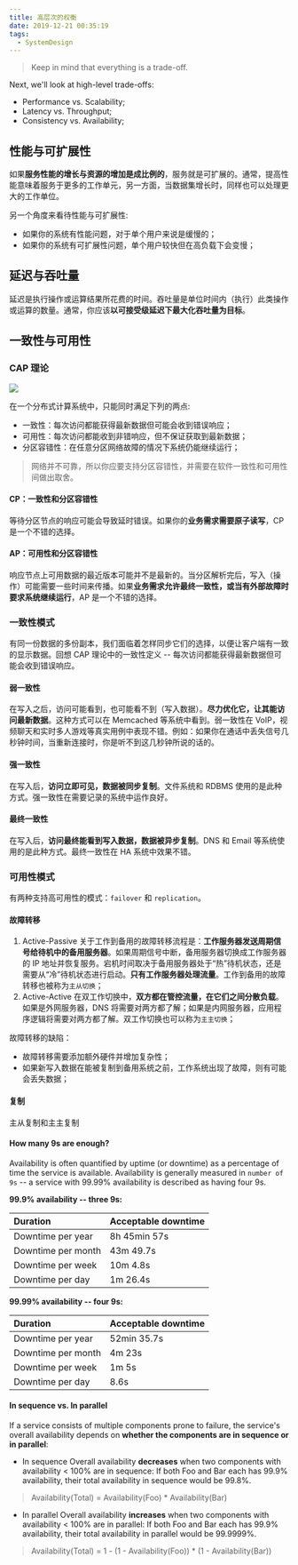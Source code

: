 ```yaml
---
title: 高层次的权衡
date: 2019-12-21 00:35:19
tags:
  - SystemDesign
---
```

> Keep in mind that everything is a trade-off.

Next, we'll look at high-level trade-offs:
- Performance vs. Scalability;
- Latency vs. Throughput;
- Consistency vs. Availability;

## 性能与可扩展性
如果**服务性能的增长与资源的增加是成比例的**，服务就是可扩展的。通常，提高性能意味着服务于更多的工作单元，另一方面，当数据集增长时，同样也可以处理更大的工作单位。

另一个角度来看待性能与可扩展性:
- 如果你的系统有性能问题，对于单个用户来说是缓慢的；
- 如果你的系统有可扩展性问题，单个用户较快但在高负载下会变慢；

## 延迟与吞吐量
延迟是执行操作或运算结果所花费的时间。吞吐量是单位时间内（执行）此类操作或运算的数量。通常，你应该**以可接受级延迟下最大化吞吐量为目标**。

## 一致性与可用性
### CAP 理论
![](https://raw.githubusercontent.com/snlndod/mPOST/master/SystemDesign/02/00.png)

在一个分布式计算系统中，只能同时满足下列的两点:
- 一致性：每次访问都能获得最新数据但可能会收到错误响应；
- 可用性：每次访问都能收到非错响应，但不保证获取到最新数据；
- 分区容错性：在任意分区网络故障的情况下系统仍能继续运行；

> 网络并不可靠，所以你应要支持分区容错性，并需要在软件一致性和可用性间做出取舍。

#### CP：一致性和分区容错性
等待分区节点的响应可能会导致延时错误。如果你的**业务需求需要原子读写**，CP 是一个不错的选择。

#### AP：可用性和分区容错性
响应节点上可用数据的最近版本可能并不是最新的。当分区解析完后，写入（操作）可能需要一些时间来传播。如果**业务需求允许最终一致性，或当有外部故障时要求系统继续运行**，AP 是一个不错的选择。

### 一致性模式
有同一份数据的多份副本，我们面临着怎样同步它们的选择，以便让客户端有一致的显示数据。回想 CAP 理论中的一致性定义 -- 每次访问都能获得最新数据但可能会收到错误响应。

#### 弱一致性
在写入之后，访问可能看到，也可能看不到（写入数据）。**尽力优化它，让其能访问最新数据**。这种方式可以在 Memcached 等系统中看到。弱一致性在 VoIP，视频聊天和实时多人游戏等真实用例中表现不错。例如：如果你在通话中丢失信号几秒钟时间，当重新连接时，你是听不到这几秒钟所说的话的。

#### 强一致性
在写入后，**访问立即可见，数据被同步复制**。文件系统和 RDBMS 使用的是此种方式。强一致性在需要记录的系统中运作良好。

#### 最终一致性
在写入后，**访问最终能看到写入数据，数据被异步复制**。DNS 和 Email 等系统使用的是此种方式。最终一致性在 HA 系统中效果不错。

### 可用性模式
有两种支持高可用性的模式：`failover` 和 `replication`。

#### 故障转移
1. Active-Passive
关于工作到备用的故障转移流程是：**工作服务器发送周期信号给待机中的备用服务器**。如果周期信号中断，备用服务器切换成工作服务器的 IP 地址并恢复服务。宕机时间取决于备用服务器处于“热”待机状态，还是需要从“冷”待机状态进行启动。**只有工作服务器处理流量**。工作到备用的故障转移也被称为`主从切换`；
2. Active-Active
在双工作切换中，**双方都在管控流量，在它们之间分散负载**。如果是外网服务器，DNS 将需要对两方都了解；如果是内网服务器，应用程序逻辑将需要对两方都了解。双工作切换也可以称为`主主切换`；

故障转移的缺陷：
- 故障转移需要添加额外硬件并增加复杂性；
- 如果新写入数据在能被复制到备用系统之前，工作系统出现了故障，则有可能会丢失数据；

#### 复制
主从复制和主主复制

#### How many 9s are enough?
Availability is often quantified by uptime (or downtime) as a percentage of time the service is available. Availability is generally measured in `number of 9s` -- a service with 99.99% availability is described as having four 9s.

**99.9% availability -- three 9s:**

|Duration|Acceptable downtime|
|:-|:-|
|Downtime per year|8h 45min 57s|
|Downtime per month|43m 49.7s|
|Downtime per week|10m 4.8s|
|Downtime per day|1m 26.4s|

**99.99% availability -- four 9s:**

|Duration|Acceptable downtime|
|:-|:-|
|Downtime per year|52min 35.7s|
|Downtime per month|4m 23s|
|Downtime per week|1m 5s|
|Downtime per day|8.6s|

#### In sequence vs. In parallel
If a service consists of multiple components prone to failure, the service's overall availability depends on **whether the components are in sequence or in parallel**:
- In sequence
Overall availability **decreases** when two components with availability < 100% are in sequence:
If both Foo and Bar each has 99.9% availability, their total availability in sequence would be 99.8%.
> Availability(Total) = Availability(Foo) * Availability(Bar)
- In parallel
Overall availability **increases** when two components with availability < 100% are in parallel:
If both Foo and Bar each has 99.9% availability, their total availability in parallel would be 99.9999%.
> Availability(Total) = 1 - (1 - Availability(Foo)) * (1 - Availability(Bar))
